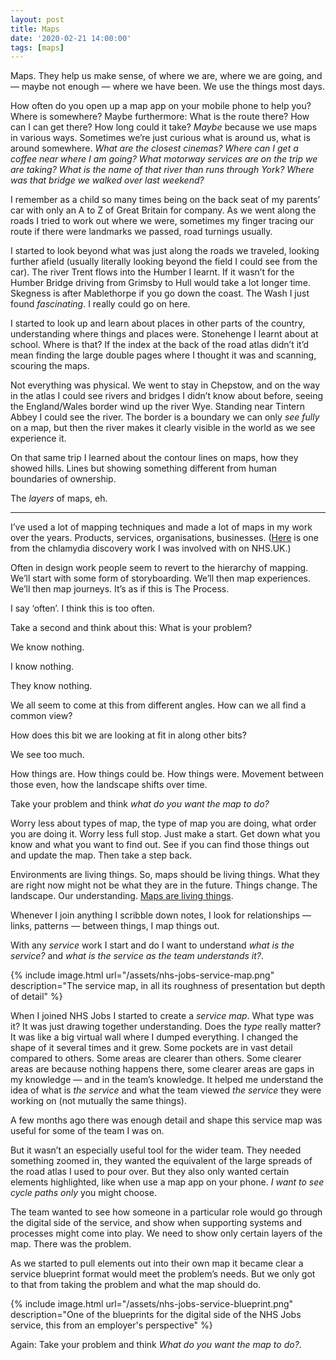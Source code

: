 ```yaml
---
layout: post
title: Maps
date: '2020-02-21 14:00:00'
tags: [maps]
---
```

Maps. They help us make sense, of where we are, where we are going, and — maybe not enough — where we have been. We use the things most days.

How often do you open up a map app on your mobile phone to help you? Where is somewhere? Maybe furthermore: What is the route there? How can I can get there? How long could it take? _Maybe_ because we use maps in various ways. Sometimes we’re just curious what is around us, what is around somewhere. _What are the closest cinemas?_ _Where can I get a coffee near where I am going?_ _What motorway services are on the trip we are taking?_ _What is the name of that river than runs through York?_ _Where was that bridge we walked over last weekend?_

I remember as a child so many times being on the back seat of my parents’ car with only an A to Z of Great Britain for company. As we went along the roads I tried to work out where we were, sometimes my finger tracing our route if there were landmarks we passed, road turnings usually.

I started to look beyond what was just along the roads we traveled, looking further afield (usually literally looking beyond the field I could see from the car). The river Trent flows into the Humber I learnt. If it wasn’t for the Humber Bridge driving from Grimsby to Hull would take a lot longer time. Skegness is after Mablethorpe if you go down the coast. The Wash I just found _fascinating_. I really could go on here.

I started to look up and learn about places in other parts of the country, understanding where things and places were. Stonehenge I learnt about at school. Where is that? If the index at the back of the road atlas didn’t it’d mean finding the large double pages where I thought it was and scanning, scouring the maps.

Not everything was physical. We went to stay in Chepstow, and on the way in the atlas I could see rivers and bridges I didn’t know about before, seeing the England/Wales border wind up the river Wye. Standing near Tintern Abbey I could see the river. The border is a boundary we can only _see fully_ on a map, but then the river makes it clearly visible in the world as we see experience it.

On that same trip I learned about the contour lines on maps, how they showed hills. Lines but showing something different from human boundaries of ownership.

The _layers_ of maps, eh.

---

I’ve used a lot of mapping techniques and made a lot of maps in my work over the years. Products, services, organisations, businesses. ([Here](/chlamydia-design-sprint-days-one-and-two) is one from the chlamydia discovery work I was involved with on NHS.UK.)

Often in design work people seem to revert to the hierarchy of mapping. We’ll start with some form of storyboarding. We’ll then map experiences. We’ll then map journeys. It’s as if this is The Process.

I say ‘often’. I think this is too often.

Take a second and think about this: What is your problem?

We know nothing.

I know nothing.

They know nothing.

We all seem to come at this from different angles. How can we all find a common view?

How does this bit we are looking at fit in along other bits?

We see too much.

How things are. How things could be. How things were. Movement between those even, how the landscape shifts over time.

Take your problem and think _what do you want the map to do?_

Worry less about types of map, the type of map you are doing, what order you are doing it. Worry less full stop. Just make a start. Get down what you know and what you want to find out. See if you can find those things out and update the map. Then take a step back.

Environments are living things. So, maps should be living things. What they are right now might not be what they are in the future. Things change. The landscape. Our understanding. [Maps are living things](/the-map-is-a-living-thing).

Whenever I join anything I scribble down notes, I look for relationships — links, patterns — between things, I map things out.

With any _service_ work I start and do I want to understand _what is the service?_ and _what is the service as the team understands it?_.

{% include image.html url="/assets/nhs-jobs-service-map.png" description="The service map, in all its roughness of presentation but depth of detail" %}

When I joined NHS Jobs I started to create a _service map_. What type was it? It was just drawing together understanding. Does the _type_ really matter? It was like a big virtual wall where I dumped everything. I changed the shape of it several times and it grew. Some pockets are in vast detail compared to others. Some areas are clearer than others. Some clearer areas are because nothing happens there, some clearer areas are gaps in my knowledge — and in the team’s knowledge. It helped me understand the idea of what is _the service_ and what the team viewed _the service_ they were working on (not mutually the same things).

A few months ago there was enough detail and shape this service map was useful for some of the team I was on.

But it wasn’t an especially useful tool for the wider team. They needed something zoomed in, they wanted the equivalent of the large spreads of the road atlas I used to pour over. But they also only wanted certain elements highlighted, like when use a map app on your phone. _I want to see cycle paths only_ you might choose.

The team wanted to see how someone in a particular role would go through the digital side of the service, and show when supporting systems and processes might come into play. We need to show only certain layers of the map. There was the problem.

As we started to pull elements out into their own map it became clear a service blueprint format would meet the problem’s needs. But we only got to that from taking the problem and what the map should do.

{% include image.html url="/assets/nhs-jobs-service-blueprint.png" description="One of the blueprints for the digital side of the NHS Jobs service, this from an employer's perspective" %}

Again: Take your problem and think _What do you want the map to do?_.
